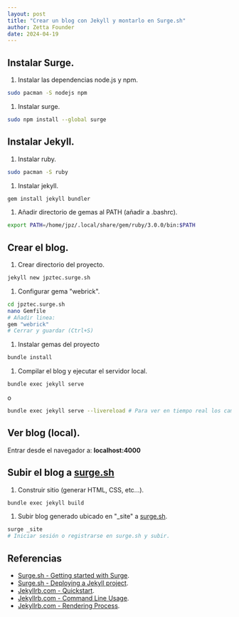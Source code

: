 ```yaml
---
layout: post
title: "Crear un blog con Jekyll y montarlo en Surge.sh"
author: Zetta Founder
date: 2024-04-19
---
```


## Instalar Surge.

1. Instalar las dependencias node.js y npm.

```bash
sudo pacman -S nodejs npm
```

1. Instalar surge.

```bash
sudo npm install --global surge
```

## Instalar Jekyll.

1. Instalar ruby.

```bash
sudo pacman -S ruby
```

1. Instalar jekyll.

```bash
gem install jekyll bundler

```

1. Añadir directorio de gemas al PATH (añadir a .bashrc).

```bash
export PATH=/home/jpz/.local/share/gem/ruby/3.0.0/bin:$PATH
```

## Crear el blog.

1. Crear directorio del proyecto.

```bash
jekyll new jpztec.surge.sh
```

1. Configurar gema "webrick".

```bash
cd jpztec.surge.sh
nano Gemfile
# Añadir linea:
gem "webrick"
# Cerrar y guardar (Ctrl+S)
```

1. Instalar gemas del proyecto

```bash
bundle install

```

1. Compilar el blog y ejecutar el servidor local.

```bash
bundle exec jekyll serve
```

o

```bash
bundle exec jekyll serve --livereload # Para ver en tiempo real los cambios.
```

## Ver blog (local).

Entrar desde el navegador a: **localhost:4000**

## Subir el blog a [surge.sh](http://surge.sh/)

1. Construir sitio (generar HTML, CSS, etc...).

```bash
bundle exec jekyll build
```

1. Subir blog generado ubicado en "_site" a [surge.sh](http://surge.sh/).

```bash
surge _site
# Iniciar sesión o registrarse en surge.sh y subir.
```

## Referencias

- [Surge.sh - Getting started with Surge](https://surge.sh/help/getting-started-with-surge).
- [Surge.sh - Deploying a Jekyll project](https://surge.sh/help/deploying-a-jekyll-project).
- [Jekyllrb.com - Quickstart](https://jekyllrb.com/docs/).
- [Jekyllrb.com - Command Line Usage](https://jekyllrb.com/docs/usage/).
- [Jekyllrb.com - Rendering Process](https://jekyllrb.com/docs/rendering-process/).